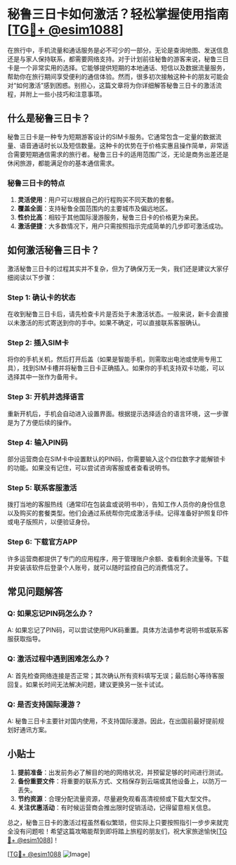 # 秘鲁三日卡如何激活？轻松掌握使用指南[[TG💪+ @esim1088](https://t.me/s/esim1088)]

在旅行中，手机流量和通话服务是必不可少的一部分。无论是查询地图、发送信息还是与家人保持联系，都需要网络支持。对于计划前往秘鲁的游客来说，秘鲁三日卡是一个非常实用的选择。它能够提供短期的本地通话、短信以及数据流量服务，帮助你在旅行期间享受便利的通信体验。然而，很多初次接触这种卡的朋友可能会对“如何激活”感到困惑。别担心，这篇文章将为你详细解答秘鲁三日卡的激活流程，并附上一些小技巧和注意事项。

## 什么是秘鲁三日卡？

秘鲁三日卡是一种专为短期游客设计的SIM卡服务。它通常包含一定量的数据流量、语音通话时长以及短信数量。这种卡的优势在于价格实惠且操作简单，非常适合需要短期通信需求的旅行者。秘鲁三日卡的适用范围广泛，无论是商务出差还是休闲旅游，都能满足你的基本通信需求。

### 秘鲁三日卡的特点

1. **灵活使用**：用户可以根据自己的行程购买不同天数的套餐。
2. **覆盖全面**：支持秘鲁全国范围内的主要城市及偏远地区。
3. **性价比高**：相较于其他国际漫游服务，秘鲁三日卡的价格更为亲民。
4. **激活便捷**：大多数情况下，用户只需按照指示完成简单的几步即可激活成功。

## 如何激活秘鲁三日卡？

激活秘鲁三日卡的过程其实并不复杂，但为了确保万无一失，我们还是建议大家仔细阅读以下步骤：

### Step 1: 确认卡的状态

在收到秘鲁三日卡后，请先检查卡片是否处于未激活状态。一般来说，新卡会直接以未激活的形式寄送到你的手中。如果不确定，可以直接联系客服确认。

### Step 2: 插入SIM卡

将你的手机关机，然后打开后盖（如果是智能手机，则需取出电池或使用专用工具），找到SIM卡槽并将秘鲁三日卡正确插入。如果你的手机支持双卡功能，可以选择其中一张作为备用卡。

### Step 3: 开机并选择语言

重新开机后，手机会自动进入设置界面。根据提示选择适合的语言环境，这一步骤是为了方便后续的操作。

### Step 4: 输入PIN码

部分运营商会在SIM卡中设置默认的PIN码，你需要输入这个四位数字才能解锁卡的功能。如果没有记住，可以尝试咨询客服或者查看说明书。

### Step 5: 联系客服激活

拨打当地的客服热线（通常印在包装盒或说明书中），告知工作人员你的身份信息以及购买的套餐类型。他们会通过系统帮你完成激活手续。记得准备好护照复印件或电子版照片，以便验证身份。

### Step 6: 下载官方APP

许多运营商都提供了专门的应用程序，用于管理账户余额、查看剩余流量等。下载并安装该软件后登录个人账号，就可以随时监控自己的消费情况了。

## 常见问题解答

### Q: 如果忘记PIN码怎么办？
A: 如果忘记了PIN码，可以尝试使用PUK码重置。具体方法请参考说明书或联系客服获取指导。

### Q: 激活过程中遇到困难怎么办？
A: 首先检查网络连接是否正常；其次确认所有资料填写无误；最后耐心等待客服回复。如果长时间无法解决问题，建议更换另一张卡试试。

### Q: 是否支持国际漫游？
A: 秘鲁三日卡主要针对国内使用，不支持国际漫游。因此，在出国前最好提前规划好通讯方案。

## 小贴士

1. **提前准备**：出发前务必了解目的地的网络状况，并预留足够的时间进行测试。
2. **备份重要文件**：将重要的联系方式、文档保存到云端或其他设备上，以防万一丢失。
3. **节约资源**：合理分配流量资源，尽量避免观看高清视频或下载大型文件。
4. **关注优惠活动**：有时候运营商会推出限时促销活动，记得留意相关信息。

总之，秘鲁三日卡的激活过程虽然看似繁琐，但实际上只要按照指引一步步来就完全没有问题啦！希望这篇攻略能帮到即将踏上旅程的朋友们，祝大家旅途愉快[[TG💪+ @esim1088](https://t.me/s/esim1088)]！

[[TG💪+ @esim1088](https://t.me/s/esim1088) ![Image](https://i.postimg.cc/4NQfJmqS/Snipaste-2025-05-13-00-14-12.png)]